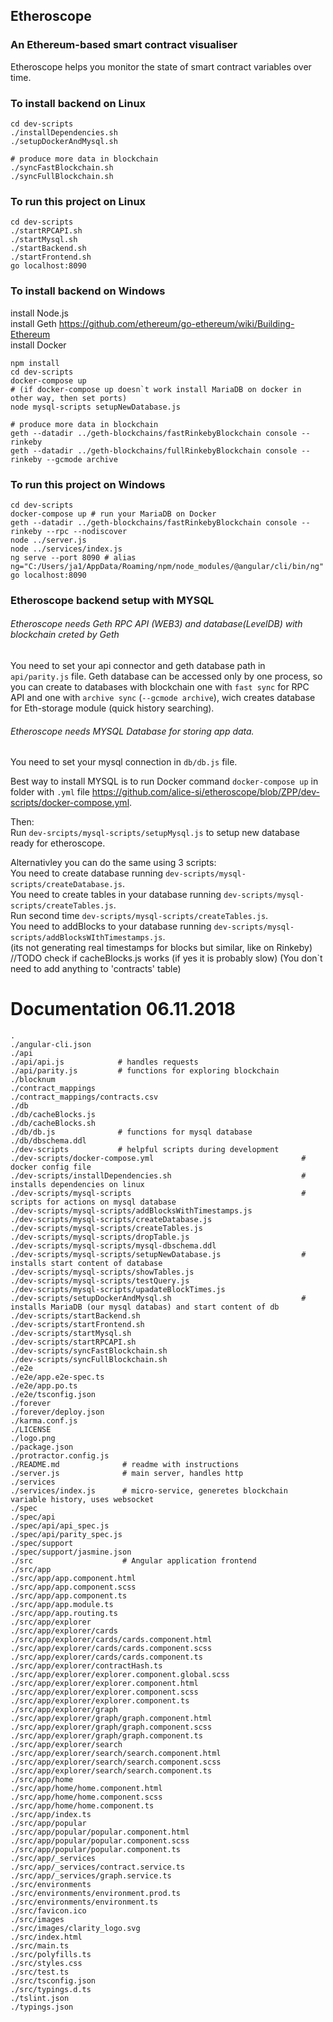 ## Etheroscope
### An Ethereum-based smart contract visualiser
Etheroscope helps you monitor the state of smart contract variables over time.

### To install backend on Linux
```shell
cd dev-scripts
./installDependencies.sh
./setupDockerAndMysql.sh

# produce more data in blockchain
./syncFastBlockchain.sh
./syncFullBlockchain.sh
```

### To run this project on Linux
```shell
cd dev-scripts
./startRPCAPI.sh
./startMysql.sh
./startBackend.sh
./startFrontend.sh
go localhost:8090
```

### To install backend on Windows
install Node.js<br>
install Geth https://github.com/ethereum/go-ethereum/wiki/Building-Ethereum<br>
install Docker
```shell
npm install
cd dev-scripts
docker-compose up
# (if docker-compose up doesn`t work install MariaDB on docker in other way, then set ports)
node mysql-scripts setupNewDatabase.js

# produce more data in blockchain
geth --datadir ../geth-blockchains/fastRinkebyBlockchain console --rinkeby
geth --datadir ../geth-blockchains/fullRinkebyBlockchain console --rinkeby --gcmode archive
```

### To run this project on Windows
```shell
cd dev-scripts
docker-compose up # run your MariaDB on Docker
geth --datadir ../geth-blockchains/fastRinkebyBlockchain console --rinkeby --rpc --nodiscover
node ../server.js
node ../services/index.js
ng serve --port 8090 # alias ng="C:/Users/ja1/AppData/Roaming/npm/node_modules/@angular/cli/bin/ng"
go localhost:8090
```

### Etheroscope backend setup with MYSQL
###### Etheroscope needs Geth RPC API (WEB3) and database(LevelDB) with blockchain creted by Geth
You need to set your api connector and geth database path in `api/parity.js` file.
Geth database can be accessed only by one process,
so you can create to databases with blockchain one with `fast sync` for RPC API
and one with `archive sync` (`--gcmode archive`),
wich creates database for Eth-storage module (quick history searching).

###### Etheroscope needs MYSQL Database for storing app data.
You need to set your mysql connection in `db/db.js` file.

Best way to install MYSQL is to run Docker command `docker-compose up` in
folder with `.yml` file https://github.com/alice-si/etheroscope/blob/ZPP/dev-scripts/docker-compose.yml.

Then:<br>
Run `dev-srcipts/mysql-scripts/setupMysql.js` to setup new database ready for etheroscope.

Alternativley you can do the same using 3 scripts: <br>
You need to create database running `dev-scripts/mysql-scripts/createDatabase.js`.<br>
You need to create tables in your database running `dev-scripts/mysql-scripts/createTables.js`.<br>
Run second time `dev-scripts/mysql-scripts/createTables.js`.<br>
You need to addBlocks to your database running `dev-scripts/mysql-scripts/addBlocksWIthTimestamps.js`.<br>
(its not generating real timestamps for blocks but similar, like on Rinkeby)<br>
//TODO check if cacheBlocks.js works (if yes it is probably slow)
(You don`t need to add anything to 'contracts' table)



# Documentation 06.11.2018
```shell
.
./angular-cli.json
./api
./api/api.js            # handles requests
./api/parity.js         # functions for exploring blockchain
./blocknum
./contract_mappings
./contract_mappings/contracts.csv
./db
./db/cacheBlocks.js
./db/cacheBlocks.sh
./db/db.js              # functions for mysql database
./db/dbschema.ddl
./dev-scripts           # helpful scripts during development
./dev-scripts/docker-compose.yml                                 # docker config file
./dev-scripts/installDependencies.sh                             # installs dependencies on linux
./dev-scripts/mysql-scripts                                      # scripts for actions on mysql database
./dev-scripts/mysql-scripts/addBlocksWithTimestamps.js
./dev-scripts/mysql-scripts/createDatabase.js
./dev-scripts/mysql-scripts/createTables.js
./dev-scripts/mysql-scripts/dropTable.js
./dev-scripts/mysql-scripts/mysql-dbschema.ddl
./dev-scripts/mysql-scripts/setupNewDatabase.js                  # installs start content of database
./dev-scripts/mysql-scripts/showTables.js
./dev-scripts/mysql-scripts/testQuery.js
./dev-scripts/mysql-scripts/upadateBlockTimes.js
./dev-scripts/setupDockerAndMysql.sh                             # installs MariaDB (our mysql databas) and start content of db
./dev-scripts/startBackend.sh
./dev-scripts/startFrontend.sh
./dev-scripts/startMysql.sh
./dev-scripts/startRPCAPI.sh
./dev-scripts/syncFastBlockchain.sh
./dev-scripts/syncFullBlockchain.sh
./e2e
./e2e/app.e2e-spec.ts
./e2e/app.po.ts
./e2e/tsconfig.json
./forever
./forever/deploy.json
./karma.conf.js
./LICENSE
./logo.png
./package.json
./protractor.config.js
./README.md              # readme with instructions
./server.js              # main server, handles http
./services
./services/index.js      # micro-service, generetes blockchain variable history, uses websocket
./spec
./spec/api
./spec/api/api_spec.js
./spec/api/parity_spec.js
./spec/support
./spec/support/jasmine.json
./src                    # Angular application frontend
./src/app
./src/app/app.component.html
./src/app/app.component.scss
./src/app/app.component.ts
./src/app/app.module.ts
./src/app/app.routing.ts
./src/app/explorer
./src/app/explorer/cards
./src/app/explorer/cards/cards.component.html
./src/app/explorer/cards/cards.component.scss
./src/app/explorer/cards/cards.component.ts
./src/app/explorer/contractHash.ts
./src/app/explorer/explorer.component.global.scss
./src/app/explorer/explorer.component.html
./src/app/explorer/explorer.component.scss
./src/app/explorer/explorer.component.ts
./src/app/explorer/graph
./src/app/explorer/graph/graph.component.html
./src/app/explorer/graph/graph.component.scss
./src/app/explorer/graph/graph.component.ts
./src/app/explorer/search
./src/app/explorer/search/search.component.html
./src/app/explorer/search/search.component.scss
./src/app/explorer/search/search.component.ts
./src/app/home
./src/app/home/home.component.html
./src/app/home/home.component.scss
./src/app/home/home.component.ts
./src/app/index.ts
./src/app/popular
./src/app/popular/popular.component.html
./src/app/popular/popular.component.scss
./src/app/popular/popular.component.ts
./src/app/_services
./src/app/_services/contract.service.ts
./src/app/_services/graph.service.ts
./src/environments
./src/environments/environment.prod.ts
./src/environments/environment.ts
./src/favicon.ico
./src/images
./src/images/clarity_logo.svg
./src/index.html
./src/main.ts
./src/polyfills.ts
./src/styles.css
./src/test.ts
./src/tsconfig.json
./src/typings.d.ts
./tslint.json
./typings.json
```
